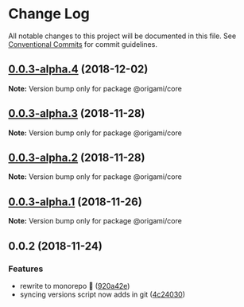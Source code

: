 # Change Log

All notable changes to this project will be documented in this file.
See [Conventional Commits](https://conventionalcommits.org) for commit guidelines.

## [0.0.3-alpha.4](https://github.com/origami-cms/core/tree/master/packages/core/compare/v0.0.3-alpha.3...v0.0.3-alpha.4) (2018-12-02)

**Note:** Version bump only for package @origami/core





## [0.0.3-alpha.3](https://github.com/origami-cms/core/tree/master/packages/core/compare/v0.0.3-alpha.2...v0.0.3-alpha.3) (2018-11-28)

**Note:** Version bump only for package @origami/core





## [0.0.3-alpha.2](https://github.com/origami-cms/core/tree/master/packages/core/compare/v0.0.3-alpha.1...v0.0.3-alpha.2) (2018-11-28)

**Note:** Version bump only for package @origami/core





## [0.0.3-alpha.1](https://github.com/origami-cms/core/tree/master/packages/core/compare/v0.0.3-alpha.0...v0.0.3-alpha.1) (2018-11-26)

**Note:** Version bump only for package @origami/core





## 0.0.2 (2018-11-24)


### Features

* rewrite to monorepo 🎉 ([920a42e](https://github.com/origami-cms/core/tree/master/packages/core/commit/920a42e))
* syncing versions script now adds in git ([4c24030](https://github.com/origami-cms/core/tree/master/packages/core/commit/4c24030))
